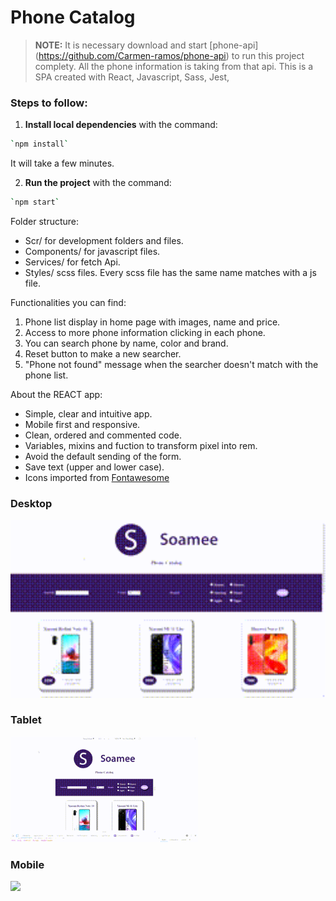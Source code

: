 # Phone Catalog

> **NOTE:**
> It is necessary download and start [phone-api] (https://github.com/Carmen-ramos/phone-api) to run this project complety. All the phone information is taking from that api.
> This is a SPA created with React, Javascript, Sass, Jest,

### Steps to follow:

1. **Install local dependencies** with the command:

```bash
`npm install`
```

It will take a few minutes.

2. **Run the project** with the command:

```bash
`npm start`
```

Folder structure:

- Scr/ for development folders and files.
- Components/ for javascript files.
- Services/ for fetch Api.
- Styles/ scss files. Every scss file has the same name matches with a js file.

Functionalities you can find:

1. Phone list display in home page with images, name and price.
2. Access to more phone information clicking in each phone.
3. You can search phone by name, color and brand.
4. Reset button to make a new searcher.
5. "Phone not found" message when the searcher doesn't match with the phone list.

About the REACT app:

- Simple, clear and intuitive app.
- Mobile first and responsive.
- Clean, ordered and commented code.
- Variables, mixins and fuction to transform pixel into rem.
- Avoid the default sending of the form.
- Save text (upper and lower case).
- Icons imported from [Fontawesome](https://fontawesome.com/)

### Desktop

<img src="src/images/desktop.gif" width="600">

### Tablet

<img src="src/images/tablet.gif" width="300">

### Mobile

<img src="src/images/mobile.gif" width="200">
